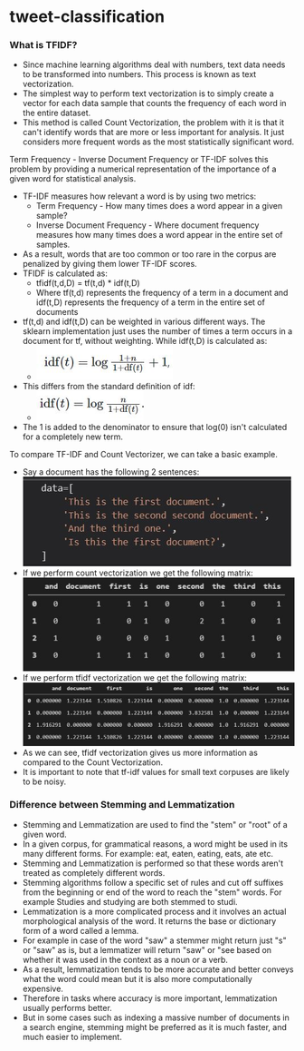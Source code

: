 # tweet-classification
 
### **What is TFIDF?**
- Since machine learning algorithms deal with numbers, text data needs to be transformed into numbers. This process is known as text vectorization.  
- The simplest way to perform text vectorization is to simply create a vector for each data sample that counts the frequency of each word in the entire dataset.  
- This method is called Count Vectorization, the problem with it is that it can't identify words that are more or less important for analysis. It just considers more frequent words as the most statistically significant word.

Term Frequency - Inverse Document Frequency or TF-IDF solves this problem by providing a numerical representation of the importance of a given word for statistical analysis. 
- TF-IDF measures how relevant a word is by using two metrics:  
  - Term Frequency - How many times does a word appear in a given sample?
  - Inverse Document Frequency - Where document frequency measures how many times does a word appear in the entire set of samples.
- As a result, words that are too common or too rare in the corpus are penalized by giving them lower TF-IDF scores.
- TFIDF is calculated as:  
  - tfidf(t,d,D) = tf(t,d) * idf(t,D)  
  - Where tf(t,d) represents the frequency of a term in a document and  
    idf(t,D) represents the frequency of a term in the entire set of documents  
- tf(t,d) and idf(t,D) can be weighted in various different ways. The sklearn implementation just uses the number of times a term occurs in a document for tf, without weighting. While idf(t,D) is calculated as:  
  - ![idf calculation](images/idf-calc.JPG)
- This differs from the standard definition of idf:  
  - ![idf OG](images/idf-OG.jpg)
- The 1 is added to the denominator to ensure that log(0) isn't calculated for a completely new term. 

To compare TF-IDF and Count Vectorizer, we can take a basic example.  
- Say a document has the following 2 sentences:  
![sample docs](images/vectorizer-example.jpg)
- If we perform count vectorization we get the following matrix:  
![count vect sample](images/count-vect-example.jpg)
- If we perform tfidf vectorization we get the following matrix:  
![tfidf sample](images/tfidf-example.jpg)
- As we can see, tfidf vectorization gives us more information as compared to the Count Vectorization.  
- It is important to note that tf-idf values for small text corpuses are likely to be noisy.


### **Difference between Stemming and Lemmatization** 
- Stemming and Lemmatization are used to find the "stem" or "root" of a given word.
- In a given corpus, for grammatical reasons, a word might be used in its many different forms. For example: eat, eaten, eating, eats, ate etc.
- Stemming and Lemmatization is performed so that these words aren't treated as completely different words.
- Stemming algorithms follow a specific set of rules and cut off suffixes from the beginning or end of the word to reach the "stem" words. For example Studies and studying are both stemmed to studi.
- Lemmatization is a more complicated process and it involves an actual morphological analysis of the word. It returns the base or dictionary form of a word called a lemma.
- For example in case of the word "saw" a stemmer might return just "s" or "saw" as is, but a lemmatizer will return "saw" or "see based on whether it was used in the context as a noun or a verb.
- As a result, lemmatization tends to be more accurate and better conveys what the word could mean but it is also more computationally expensive.
- Therefore in tasks where accuracy is more important, lemmatization usually performs better.
- But in some cases such as indexing a massive number of documents in a search engine, stemming might be preferred as it is much faster, and much easier to implement.